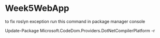 # Week5WebApp
 
to fix roslyn exception run this command in package manager console

Update-Package Microsoft.CodeDom.Providers.DotNetCompilerPlatform -r
